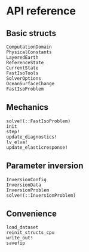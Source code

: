 # API reference

## Basic structs

```@docs
ComputationDomain
PhysicalConstants
LayeredEarth
ReferenceState
CurrentState
FastIsoTools
SolverOptions
OceanSurfaceChange
FastIsoProblem
```

## Mechanics

```@docs
solve!(::FastIsoProblem)
init
step!
update_diagnostics!
lv_elva!
update_elasticresponse!
```

## Parameter inversion

```@docs
InversionConfig
InversionData
InversionProblem
solve!(::InversionProblem)
```

## Convenience

```@docs
load_dataset
reinit_structs_cpu
write_out!
savefip
```